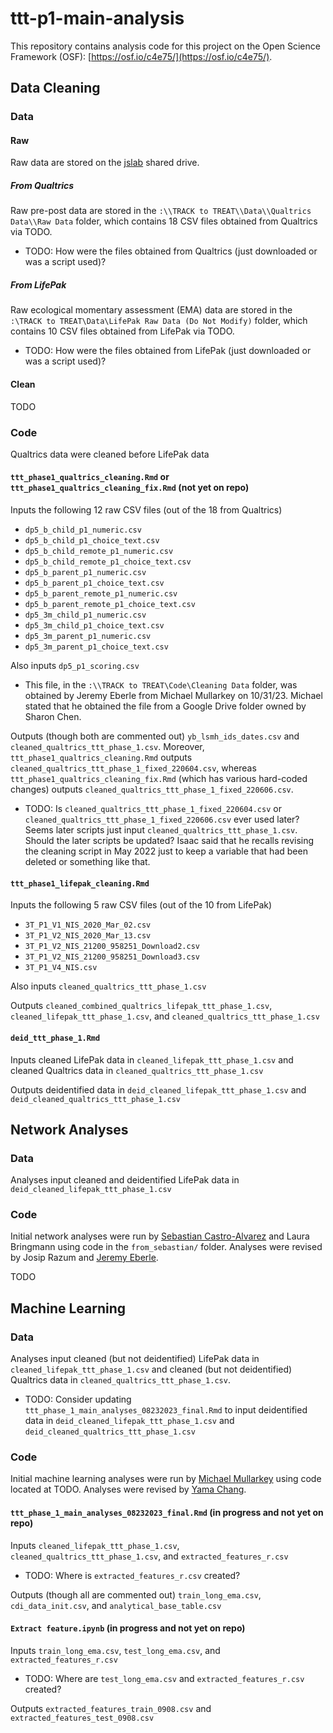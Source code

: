 # ttt-p1-main-analysis

This repository contains analysis code for this project on the Open Science Framework (OSF): [https://osf.io/c4e75/](https://osf.io/c4e75/).

## Data Cleaning

### Data

#### Raw

Raw data are stored on the [jslab](https://www.schleiderlab.org/) shared drive.

##### From Qualtrics

Raw pre-post data are stored in the `:\\TRACK to TREAT\\Data\\Qualtrics Data\\Raw Data` folder, which contains 18 CSV files obtained from Qualtrics via TODO.
- TODO: How were the files obtained from Qualtrics (just downloaded or was a script used)?

##### From LifePak

Raw ecological momentary assessment (EMA) data are stored in the `:\TRACK to TREAT\Data\LifePak Raw Data (Do Not Modify)` folder, which contains 10 CSV files obtained from LifePak via TODO.
- TODO: How were the files obtained from LifePak (just downloaded or was a script used)?

#### Clean

TODO

### Code

Qualtrics data were cleaned before LifePak data

#### `ttt_phase1_qualtrics_cleaning.Rmd` or `ttt_phase1_qualtrics_cleaning_fix.Rmd` (not yet on repo)

Inputs the following 12 raw CSV files (out of the 18 from Qualtrics)
- `dp5_b_child_p1_numeric.csv`
- `dp5_b_child_p1_choice_text.csv`
- `dp5_b_child_remote_p1_numeric.csv`
- `dp5_b_child_remote_p1_choice_text.csv`
- `dp5_b_parent_p1_numeric.csv`
- `dp5_b_parent_p1_choice_text.csv`
- `dp5_b_parent_remote_p1_numeric.csv`
- `dp5_b_parent_remote_p1_choice_text.csv`
- `dp5_3m_child_p1_numeric.csv`
- `dp5_3m_child_p1_choice_text.csv`
- `dp5_3m_parent_p1_numeric.csv`
- `dp5_3m_parent_p1_choice_text.csv`

Also inputs `dp5_p1_scoring.csv`
- This file, in the `:\\TRACK to TREAT\Code\Cleaning Data` folder, was obtained by Jeremy Eberle from Michael Mullarkey on 10/31/23. Michael stated that he obtained the file from a Google Drive folder owned by Sharon Chen.

Outputs (though both are commented out) `yb_lsmh_ids_dates.csv` and `cleaned_qualtrics_ttt_phase_1.csv`. Moreover, `ttt_phase1_qualtrics_cleaning.Rmd` outputs `cleaned_qualtrics_ttt_phase_1_fixed_220604.csv`, whereas `ttt_phase1_qualtrics_cleaning_fix.Rmd` (which has various hard-coded changes) outputs `cleaned_qualtrics_ttt_phase_1_fixed_220606.csv`.
- TODO: Is `cleaned_qualtrics_ttt_phase_1_fixed_220604.csv` or `cleaned_qualtrics_ttt_phase_1_fixed_220606.csv` ever used later? Seems later scripts just input `cleaned_qualtrics_ttt_phase_1.csv`. Should the later scripts be updated? Isaac said that he recalls revising the cleaning script in May 2022 just to keep a variable that had been deleted or something like that.

#### `ttt_phase1_lifepak_cleaning.Rmd`

Inputs the following 5 raw CSV files (out of the 10 from LifePak)
- `3T_P1_V1_NIS_2020_Mar_02.csv`
- `3T_P1_V2_NIS_2020_Mar_13.csv`
- `3T_P1_V2_NIS_21200_958251_Download2.csv`
- `3T_P1_V2_NIS_21200_958251_Download3.csv`
- `3T_P1_V4_NIS.csv`

Also inputs `cleaned_qualtrics_ttt_phase_1.csv`

Outputs `cleaned_combined_qualtrics_lifepak_ttt_phase_1.csv`, `cleaned_lifepak_ttt_phase_1.csv`, and `cleaned_qualtrics_ttt_phase_1.csv`

#### `deid_ttt_phase_1.Rmd`

Inputs cleaned LifePak data in `cleaned_lifepak_ttt_phase_1.csv` and cleaned Qualtrics data in `cleaned_qualtrics_ttt_phase_1.csv`

Outputs deidentified data in `deid_cleaned_lifepak_ttt_phase_1.csv` and `deid_cleaned_qualtrics_ttt_phase_1.csv`

## Network Analyses

### Data

Analyses input cleaned and deidentified LifePak data in `deid_cleaned_lifepak_ttt_phase_1.csv`

### Code

Initial network analyses were run by [Sebastian Castro-Alvarez](https://github.com/secastroal) and Laura
Bringmann using code in the `from_sebastian/` folder. Analyses were revised by Josip Razum and [Jeremy Eberle](https://github.com/jwe4ec).

TODO

## Machine Learning

### Data

Analyses input cleaned (but not deidentified) LifePak data in `cleaned_lifepak_ttt_phase_1.csv` and cleaned (but not deidentified) Qualtrics data in `cleaned_qualtrics_ttt_phase_1.csv`.
- TODO: Consider updating `ttt_phase_1_main_analyses_08232023_final.Rmd` to input deidentified data in `deid_cleaned_lifepak_ttt_phase_1.csv` and `deid_cleaned_qualtrics_ttt_phase_1.csv`

### Code

Initial machine learning analyses were run by [Michael Mullarkey](https://github.com/mcmullarkey) using
code located at TODO. Analyses were revised by [Yama Chang](https://github.com/yamachang).

#### `ttt_phase_1_main_analyses_08232023_final.Rmd` (in progress and not yet on repo)

Inputs `cleaned_lifepak_ttt_phase_1.csv`, `cleaned_qualtrics_ttt_phase_1.csv`, and `extracted_features_r.csv`
- TODO: Where is `extracted_features_r.csv` created?

Outputs (though all are commented out) `train_long_ema.csv`, `cdi_data_init.csv`, and `analytical_base_table.csv`

#### `Extract feature.ipynb` (in progress and not yet on repo)

Inputs `train_long_ema.csv`, `test_long_ema.csv`, and `extracted_features_r.csv`
- TODO: Where are `test_long_ema.csv` and `extracted_features_r.csv` created?

Outputs `extracted_features_train_0908.csv` and `extracted_features_test_0908.csv`
